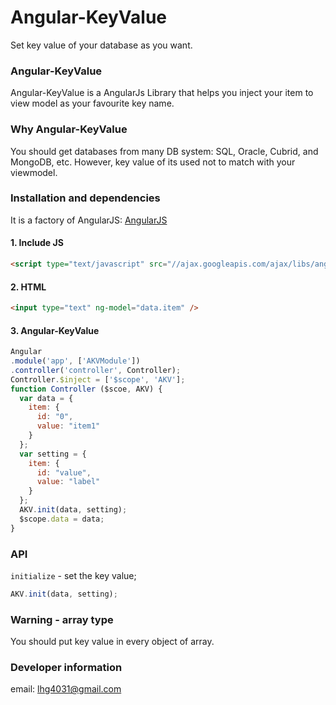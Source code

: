 # Angular-KeyValue

Set key value of your database as you want.

### Angular-KeyValue
Angular-KeyValue is a AngularJs Library that helps you inject your item to view model as your favourite key name.

### Why Angular-KeyValue
You should get databases from many DB system: SQL, Oracle, Cubrid, and MongoDB, etc. However, key value of its used not to match with your viewmodel.

### Installation and dependencies
It is a factory of AngularJS: [AngularJS](http://angularjs.org/)

#### 1. Include JS
```html
<script type="text/javascript" src="//ajax.googleapis.com/ajax/libs/angularjs/1.4.7/angular.js"></script>
```

#### 2. HTML
```html
<input type="text" ng-model="data.item" />
```

#### 3. Angular-KeyValue
```javascript
Angular
.module('app', ['AKVModule'])
.controller('controller', Controller);
Controller.$inject = ['$scope', 'AKV'];
function Controller ($scoe, AKV) {
  var data = {
    item: {
      id: "0",
      value: "item1"
    }
  };
  var setting = {
    item: {
      id: "value",
      value: "label"
    }
  };
  AKV.init(data, setting);
  $scope.data = data;
}
```

### API

`initialize` - set the key value;

```javascript
AKV.init(data, setting);
```

### Warning - array type

You should put key value in every object of array.

### Developer information
email: lhg4031@gmail.com

